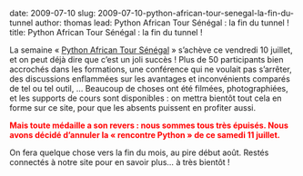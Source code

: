 date: 2009-07-10
slug: 2009-07-10-python-african-tour-senegal-la-fin-du-tunnel
author: thomas
lead: Python African Tour Sénégal : la fin du tunnel !
title: Python African Tour Sénégal : la fin du tunnel !
    

La semaine « [Python African Tour Sénégal](http://dakarlug.org/pat)
» s’achève ce vendredi 10 juillet, et on peut déjà dire que c’est un
joli succès ! Plus de 50 participants bien accrochés dans les
formations, une conférence qui ne voulait pas s’arrêter, des
discussions enflammées sur les avantages et inconvénients comparés de
tel ou tel outil, … Beaucoup de choses ont été filmées, photographiées,
et les supports de cours sont disponibles : on mettra bientôt tout cela
en forme sur ce site, pour que les absents puissent en profiter aussi.
<div style="color: red; font-weight: bold;">Mais toute médaille a son
revers : nous sommes tous très épuisés. Nous avons décidé d’annuler la
« rencontre Python » de ce samedi 11 juillet.</div>

On fera quelque chose vers la fin du mois, au pire début août.
Restés connectés à notre site pour en savoir plus… à très bientôt !

    